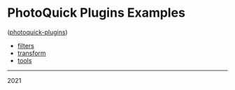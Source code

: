 # PhotoQuick Plugins Examples

([photoquick-plugins](https://github.com/ImageProcessing-ElectronicPublications/photoquick-plugins))


* [filters](./filters)
* [transform](./transform)
* [tools](./tools)

----

2021

